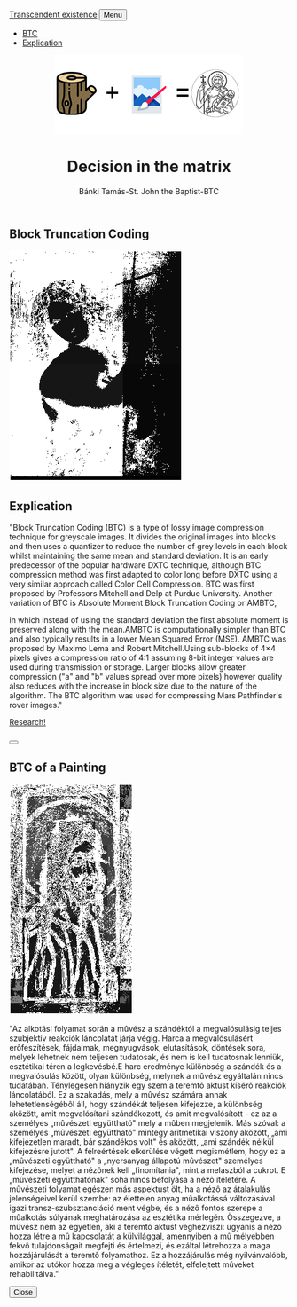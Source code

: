<!DOCTYPE html>
<html lang="hu">
    <head>
        <meta charset="utf-8" />
        <meta name="viewport" content="width=device-width, initial-scale=1, shrink-to-fit=no" />
        <meta name="BTK" content="" />
        <meta name="Bánki Tamás" content="" />
        <title>Real decision</title>
        <!-- Favicon-->
        <link rel="icon" type="image/x-icon" href="1k.jpg" />
        <!-- Font Awesome icons (free version)-->
        <script src="https://use.fontawesome.com/releases/v5.15.1/js/all.js" crossorigin="anonymous"></script>
        <!-- Google fonts-->
        <link href="https://fonts.googleapis.com/css?family=Montserrat:400,700" rel="stylesheet" type="text/css" />
        <link href="https://fonts.googleapis.com/css?family=Lato:400,700,400italic,700italic" rel="stylesheet" type="text/css" />
        <!-- Core theme CSS (includes Bootstrap)-->
        <link href="css/styles.css" rel="stylesheet" />
    </head>
    <body id="page-top">
        <!-- Navigation-->
        <nav class="navbar navbar-expand-lg bg-secondary text-uppercase fixed-top" id="mainNav">
            <div class="container">
                <a class="navbar-brand js-scroll-trigger" href="#page-top">Transcendent existence</a>
                <button class="navbar-toggler navbar-toggler-right text-uppercase font-weight-bold bg-secondary text-black rounded" type="button" data-toggle="collapse" data-target="#navbarResponsive" aria-controls="navbarResponsive" aria-expanded="false" aria-label="Toggle navigation">
                    Menu
                    <i class="fas fa-times"></i>
                </button>
                <div class="collapse navbar-collapse" id="navbarResponsive">
                    <ul class="navbar-nav ml-auto">
                        <li class="nav-item mx-0 mx-lg-1"><a class="nav-link py-3 px-0 px-lg-3 rounded js-scroll-trigger" href="#portfolio">BTC</a></li>
                        <li class="nav-item mx-0 mx-lg-1"><a class="nav-link py-3 px-0 px-lg-3 rounded js-scroll-trigger" href="#about">Explication</a></li>
                    </ul>
                </div>
            </div>
        </nav>
        <!-- Masthead-->
        <header class="masthead bg-primary text-black text-center">
            <div class="container d-flex align-items-center flex-column">
                <!-- Masthead Avatar Image-->
                <img class="masthead-avatar mb-5" src="123.png" alt="" />
                <!-- Masthead Heading-->
                <h1 class="masthead-heading text-uppercase mb-0"> Decision in the matrix </h1>
                <!-- Icon Divider-->
                <div class="divider-custom divider-light">
                    <div class="divider-custom-line"></div>
                    <div class="divider-custom-icon"><i class="fas fa-plus"></i></div>
                    <div class="divider-custom-line"></div>
                </div>
                <!-- Masthead Subheading-->
                <p class="masthead-subheading font-weight-bold mb-0">Bánki Tamás-St. John the Baptist-BTC</p>
            </div>
        </header>
        <!-- Olvasói vélemények Section-->
        <section class="page-section portfolio" id="portfolio">
            <div class="container">
                <!-- Portfolio Section Heading-->
                <h2 class="page-section-heading text-center text-uppercase text-secondary mb-0">Block Truncation Coding</h2>
                <!-- Icon Divider-->
                <div class="divider-custom">
                    <div class="divider-custom-line"></div>
                    <div class="divider-custom-icon"><i class="fas fa-plus"></i></div>
                    <div class="divider-custom-line"></div>
                </div>
                <!-- Portfolio Grid Items-->
                <div class="row justify-content-center">                
                    <!-- Portfolio Item 2-->
                    <div class="col-md-6 col-lg-4 mb-5">
                        <div class="portfolio-item mx-auto" data-toggle="modal" data-target="#portfolioModal2">
                            <div class="portfolio-item-caption d-flex align-items-center justify-content-center h-100 w-100">
                                <div class="portfolio-item-caption-content text-center text-black"><i class="fas fa-plus fa-3x"></i></div>
                            </div>
                            <img class="img-fluid" src="1.png" alt=""/>
                        </div>
                    </div>                 
           </section>
        <!-- About Section-->
        <section class="page-section bg-primary text-black mb-0" id="about">
            <div class="container">
                <!-- About Section Heading-->
                <h2 class="page-section-heading text-center text-uppercase text-black">Explication</h2>
                <!-- Icon Divider-->
                <div class="divider-custom divider-light">
                    <div class="divider-custom-line"></div>
                    <div class="divider-custom-icon"><i class="fas fa-plus"></i></div>
                    <div class="divider-custom-line"></div>
                </div>
                <!-- About Section Content-->
                <div class="row">
                    <div class="col-lg-4 ml-auto"><p class="lead"></p>"Block Truncation Coding (BTC) is a type of lossy image compression technique for greyscale images. It divides the original images into blocks and then uses a quantizer to reduce the number of grey levels in each block whilst maintaining the same mean and standard deviation. It is an early predecessor of the popular hardware DXTC technique, although BTC compression method was first adapted to color long before DXTC using a very similar approach called Color Cell Compression. BTC was first proposed by Professors Mitchell and Delp at Purdue University. Another variation of BTC is Absolute Moment Block Truncation Coding or AMBTC,</p></div>
                    <div class="col-lg-4 mr-auto"><p class="lead"></p> in which instead of using the standard deviation the first absolute moment is preserved along with the mean.AMBTC is computationally simpler than BTC and also typically results in a lower Mean Squared Error (MSE). AMBTC was proposed by Maximo Lema and Robert Mitchell.Using sub-blocks of 4×4 pixels gives a compression ratio of 4:1 assuming 8-bit integer values are used during transmission or storage. Larger blocks allow greater compression ("a" and "b" values spread over more pixels) however quality also reduces with the increase in block size due to the nature of the algorithm. The BTC algorithm was used for compressing Mars Pathfinder's rover images."</div>
                </div>
                <!-- About Section Button-->
                <div class="text-center mt-4">
                                    <p class="mb-5">
                    <a class="btn btn-xl btn-outline-light" href="https://matlab.mathworks.com/">
                        <i class="fas fa-bars mr-2"></i>
                        Research!
                    </a>
                </div>
            </div>
        </section>
        <!-- Contact Section-->   
        <!-- Portfolio Modals-->       
        <!-- Portfolio Modal 2-->
        <div class="portfolio-modal modal fade" id="portfolioModal2" tabindex="-1" role="dialog" aria-labelledby="portfolioModal2Label" aria-hidden="true">
            <div class="modal-dialog modal-xl" role="document">
                <div class="modal-content">
                    <button class="close" type="button" data-dismiss="modal" aria-label="Close">
                        <span aria-hidden="true"><i class="fas fa-times"></i></span>
                    </button>
                    <div class="modal-body text-center">
                        <div class="container">
                            <div class="row justify-content-center">
                                <div class="col-lg-8">
                                    <!-- Portfolio Modal - Title-->
                                    <h2 class="portfolio-modal-title text-secondary text-uppercase mb-0" id="portfolioModal2Label">BTC of a Painting</h2>
                                    <!-- Icon Divider-->
                                    <div class="divider-custom">
                                        <div class="divider-custom-line"></div>
                                        <div class="divider-custom-icon"><i class="fas fa-plus"></i></div>
                                        <div class="divider-custom-line"></div>
                                    </div>
                                   <!-- Portfolio Modal - Image-->
                                    <div class="row">                    
                                    </div><img class="img-fluid" src="2.png" alt=""/></div>
                                 <!-- Portfolio Modal - Text-->
                                    <p Class="mb-5">                         
                                        </p><div class="modal-body text-center"><p class="lead"></p>"Az alkotási folyamat során a mûvész a szándéktól a megvalósulásig teljes szubjektív reakciók láncolatát járja végig. Harca a megvalósulásért erôfeszítések, fájdalmak, megnyugvások, elutasítások, döntések sora, melyek lehetnek nem teljesen tudatosak, és nem is kell tudatosnak lenniük, esztétikai téren a legkevésbé.E harc eredménye különbség a szándék és a megvalósulás között, olyan különbség, melynek a mûvész egyáltalán nincs tudatában. Ténylegesen hiányzik egy szem a teremtô aktust kísérô reakciók láncolatából. Ez a szakadás, mely a mûvész számára annak lehetetlenségébôl áll, hogy szándékát teljesen kifejezze, a különbség aközött, amit megvalósítani szándékozott, és amit megvalósított - ez az a személyes „mûvészeti együttható" mely a mûben megjelenik. Más szóval: a személyes „mûvészeti együttható" mintegy aritmetikai viszony aközött, „ami kifejezetlen maradt, bár szándékos volt" és aközött, „ami szándék nélkül kifejezésre jutott". A félreértések elkerülése végett megismétlem, hogy ez a „mûvészeti együttható" a „nyersanyag állapotú mûvészet" személyes kifejezése, melyet a nézônek kell „finomítania", mint a melaszból a cukrot. E „mûvészeti együtthatónak" soha nincs befolyása a nézô ítéletére. A mûvészeti folyamat egészen más aspektust ölt, ha a nézô az átalakulás jelenségeivel kerül szembe: az élettelen anyag mûalkotássá változásával igazi transz-szubsztanciáció ment végbe, és a nézô fontos szerepe a mûalkotás súlyának meghatározása az esztétika mérlegén. Összegezve, a mûvész nem az egyetlen, aki a teremtô aktust véghezviszi: ugyanis a nézô hozza létre a mû kapcsolatát a külvilággal, amennyiben a mû mélyebben fekvô tulajdonságait megfejti és értelmezi, és ezáltal létrehozza a maga hozzájárulását a teremtô folyamathoz. Ez a hozzájárulás még nyilvánvalóbb, amikor az utókor hozza meg a végleges ítéletét, elfelejtett mûveket rehabilitálva." </p></div>
                                    <button class="btn btn-secondary" data-dismiss="modal">
                                        <i class="fas fa-times fa-fw"></i>
                                        Close
                                      </button>
                                </div>
                            </div>
                        </div>
                    </div>
                </div>
            </div>
        </div>
        <!-- Bootstrap core JS-->
        <script src="https://cdnjs.cloudflare.com/ajax/libs/jquery/3.5.1/jquery.min.js"></script>
        <script src="https://cdn.jsdelivr.net/npm/bootstrap@4.5.3/dist/js/bootstrap.bundle.min.js"></script>
        <!-- Third party plugin JS-->
        <script src="https://cdnjs.cloudflare.com/ajax/libs/jquery-easing/1.4.1/jquery.easing.min.js"></script>
        <!-- Contact form JS-->
        <script src="assets/mail/jqBootstrapValidation.js"></script>
        <script src="assets/mail/contact_me.js"></script>
        <!-- Core theme JS-->
        <script src="js/scripts.js"></script>
    </body>
</html>
